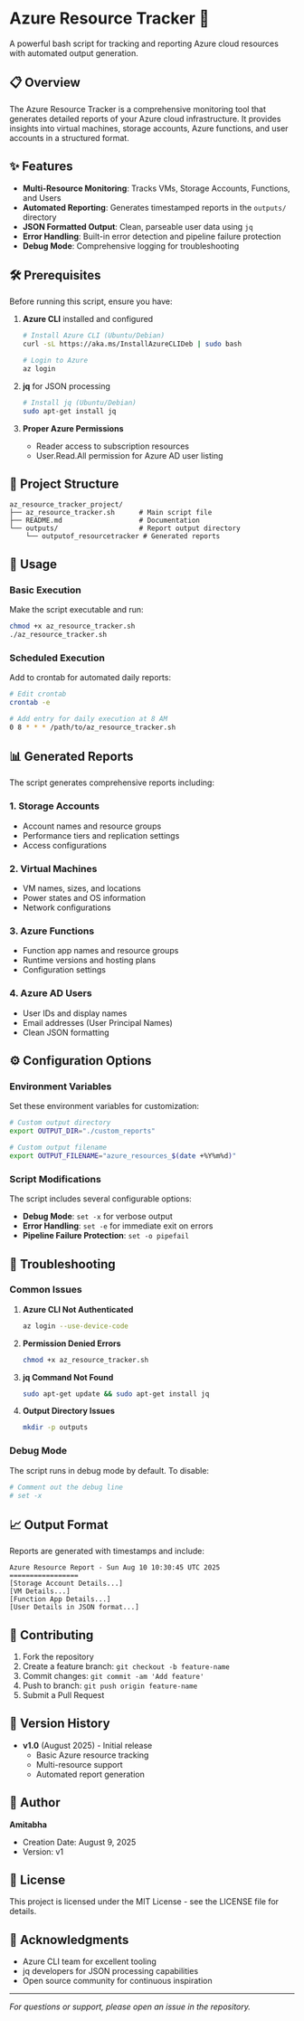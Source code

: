 # Azure Resource Tracker 🚀

A powerful bash script for tracking and reporting Azure cloud resources with automated output generation.

## 📋 Overview

The Azure Resource Tracker is a comprehensive monitoring tool that generates detailed reports of your Azure cloud infrastructure. It provides insights into virtual machines, storage accounts, Azure functions, and user accounts in a structured format.

## ✨ Features

- **Multi-Resource Monitoring**: Tracks VMs, Storage Accounts, Functions, and Users
- **Automated Reporting**: Generates timestamped reports in the `outputs/` directory  
- **JSON Formatted Output**: Clean, parseable user data using `jq`
- **Error Handling**: Built-in error detection and pipeline failure protection
- **Debug Mode**: Comprehensive logging for troubleshooting

## 🛠 Prerequisites

Before running this script, ensure you have:

1. **Azure CLI** installed and configured
   ```bash
   # Install Azure CLI (Ubuntu/Debian)
   curl -sL https://aka.ms/InstallAzureCLIDeb | sudo bash
   
   # Login to Azure
   az login
   ```

2. **jq** for JSON processing
   ```bash
   # Install jq (Ubuntu/Debian)
   sudo apt-get install jq
   ```

3. **Proper Azure Permissions**
   - Reader access to subscription resources
   - User.Read.All permission for Azure AD user listing

## 📁 Project Structure

```
az_resource_tracker_project/
├── az_resource_tracker.sh      # Main script file
├── README.md                   # Documentation
└── outputs/                    # Report output directory
    └── outputof_resourcetracker # Generated reports
```

## 🚀 Usage

### Basic Execution

Make the script executable and run:

```bash
chmod +x az_resource_tracker.sh
./az_resource_tracker.sh
```

### Scheduled Execution

Add to crontab for automated daily reports:

```bash
# Edit crontab
crontab -e

# Add entry for daily execution at 8 AM
0 8 * * * /path/to/az_resource_tracker.sh
```

## 📊 Generated Reports

The script generates comprehensive reports including:

### 1. **Storage Accounts**
- Account names and resource groups
- Performance tiers and replication settings
- Access configurations

### 2. **Virtual Machines**
- VM names, sizes, and locations
- Power states and OS information
- Network configurations

### 3. **Azure Functions**
- Function app names and resource groups
- Runtime versions and hosting plans
- Configuration settings

### 4. **Azure AD Users**
- User IDs and display names
- Email addresses (User Principal Names)
- Clean JSON formatting

## ⚙️ Configuration Options

### Environment Variables

Set these environment variables for customization:

```bash
# Custom output directory
export OUTPUT_DIR="./custom_reports"

# Custom output filename
export OUTPUT_FILENAME="azure_resources_$(date +%Y%m%d)"
```

### Script Modifications

The script includes several configurable options:

- **Debug Mode**: `set -x` for verbose output
- **Error Handling**: `set -e` for immediate exit on errors
- **Pipeline Failure Protection**: `set -o pipefail`

## 🔧 Troubleshooting

### Common Issues

1. **Azure CLI Not Authenticated**
   ```bash
   az login --use-device-code
   ```

2. **Permission Denied Errors**
   ```bash
   chmod +x az_resource_tracker.sh
   ```

3. **jq Command Not Found**
   ```bash
   sudo apt-get update && sudo apt-get install jq
   ```

4. **Output Directory Issues**
   ```bash
   mkdir -p outputs
   ```

### Debug Mode

The script runs in debug mode by default. To disable:

```bash
# Comment out the debug line
# set -x
```

## 📈 Output Format

Reports are generated with timestamps and include:

```
Azure Resource Report - Sun Aug 10 10:30:45 UTC 2025
=================
[Storage Account Details...]
[VM Details...]
[Function App Details...]
[User Details in JSON format...]
```

## 🤝 Contributing

1. Fork the repository
2. Create a feature branch: `git checkout -b feature-name`
3. Commit changes: `git commit -am 'Add feature'`
4. Push to branch: `git push origin feature-name`
5. Submit a Pull Request

## 📝 Version History

- **v1.0** (August 2025) - Initial release
  - Basic Azure resource tracking
  - Multi-resource support
  - Automated report generation

## 👤 Author

**Amitabha**
- Creation Date: August 9, 2025
- Version: v1

## 📄 License

This project is licensed under the MIT License - see the LICENSE file for details.

## 🙏 Acknowledgments

- Azure CLI team for excellent tooling
- jq developers for JSON processing capabilities
- Open source community for continuous inspiration

---

*For questions or support, please open an issue in the repository.*